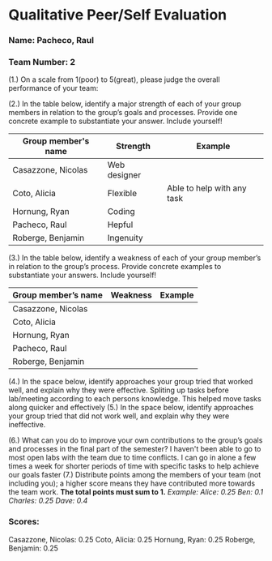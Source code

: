 # Qualitative Peer/Self Evaluation

### Name: Pacheco, Raul
### Team Number: 2

(1.) On a scale from 1(poor) to 5(great), please judge the overall performance of your team:

(2.) In the table below, identify a major strength of each of your group members in relation to the group’s goals and processes. Provide one concrete example to substantiate your answer. Include yourself!

| Group member's name | Strength | Example |
| ------------------- | -------- | ------- |
|Casazzone, Nicolas|Web designer||
|Coto, Alicia|Flexible|Able to help with any task|
|Hornung, Ryan|Coding||
|Pacheco, Raul|Hepful||
|Roberge, Benjamin|Ingenuity||

(3.) In the table below, identify a weakness of each of your group member’s in relation to the group’s process. Provide concrete examples to substantiate your answers. Include yourself!

| Group member’s name | Weakness | Example |
| ------------------- | -------- | ------- |
|Casazzone, Nicolas|||
|Coto, Alicia|||
|Hornung, Ryan|||
|Pacheco, Raul|||
|Roberge, Benjamin|||

(4.) In the space below, identify approaches your group tried that worked well, and explain why they were effective.
Spliting up tasks before lab/meeting according to each persons knowledge. This helped move tasks along quicker and effectively
(5.) In the space below, identify approaches your group tried that did not work well, and explain why they were ineffective.

(6.) What can you do to improve your own contributions to the group’s goals and processes in the final part of the semester?
I haven't been able to go to most open labs with the team due to time conflicts. I can go in alone a few times a week for shorter periods of time with specific tasks to help achieve our goals faster
(7.) Distribute points among the members of your team (not including you); a higher score means they have contributed more towards the team work. **The total points must sum to 1.**
*Example:
Alice: 0.25
Ben: 0.1
Charles: 0.25
Dave: 0.4*

### Scores:
Casazzone, Nicolas:  0.25
Coto, Alicia:  0.25
Hornung, Ryan:  0.25
Roberge, Benjamin:  0.25


